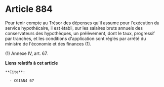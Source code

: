 # Article 884

Pour tenir compte au Trésor des dépenses qu'il assume pour l'exécution du service hypothécaire, il est établi, sur les
salaires bruts annuels des conservateurs des hypothèques, un prélèvement, dont le taux, progressif par tranches, et les
conditions d'application sont réglés par arrêté du ministre de l'économie et des finances (1).

(1)  Annexe IV, art. 67.

**Liens relatifs à cet article**

	**Cite**:

	  - CGIAN4 67
